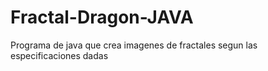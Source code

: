 # Fractal-Dragon-JAVA
Programa de java que crea imagenes de fractales segun las especificaciones dadas
